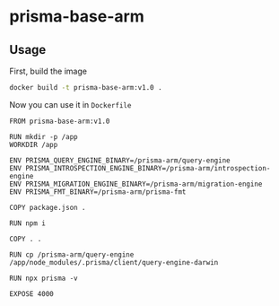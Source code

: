 # prisma-base-arm

## Usage

First, build the image

```bash
docker build -t prisma-base-arm:v1.0 .
```

Now you can use it in `Dockerfile`

```
FROM prisma-base-arm:v1.0

RUN mkdir -p /app
WORKDIR /app

ENV PRISMA_QUERY_ENGINE_BINARY=/prisma-arm/query-engine
ENV PRISMA_INTROSPECTION_ENGINE_BINARY=/prisma-arm/introspection-engine
ENV PRISMA_MIGRATION_ENGINE_BINARY=/prisma-arm/migration-engine
ENV PRISMA_FMT_BINARY=/prisma-arm/prisma-fmt

COPY package.json .

RUN npm i

COPY . .

RUN cp /prisma-arm/query-engine /app/node_modules/.prisma/client/query-engine-darwin

RUN npx prisma -v

EXPOSE 4000
```
